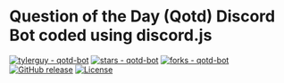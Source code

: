 # Question of the Day (Qotd) Discord Bot coded using discord.js


[![tylerguy - qotd-bot](https://img.shields.io/static/v1?label=tylerguy&message=qotd-bot&color=blue&logo=github)](https://github.com/tylerguy/qotd-bot "Go to GitHub repo")
[![stars - qotd-bot](https://img.shields.io/github/stars/tylerguy/qotd-bot?style=social)](https://github.com/tylerguy/qotd-bot)
[![forks - qotd-bot](https://img.shields.io/github/forks/tylerguy/qotd-bot?style=social)](https://github.com/tylerguy/qotd-bot)
[![GitHub release](https://img.shields.io/github/release/tylerguy/qotd-bot?include_prereleases=&sort=semver&color=blue)](https://github.com/tylerguy/qotd-bot/releases/)
[![License](https://img.shields.io/badge/License-MIT-blue)](#license)

<div align="center">
</div>
